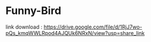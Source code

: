 # Funny-Bird
link download : https://drive.google.com/file/d/1RjJ7wo-pQs_kmqWWLRpod4AJQUk6NRxN/view?usp=share_link


